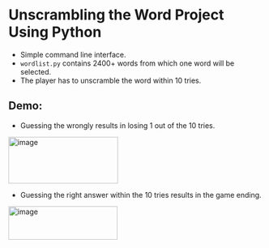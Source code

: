 # Unscrambling the Word Project Using Python
- Simple command line interface.
- `wordlist.py` contains 2400+ words from which one word will be selected.
- The player has to unscramble the word within 10 tries.

## **Demo:**
- Guessing the wrongly results in losing 1 out of the 10 tries.

<img width="216" height="92" alt="image" src="https://github.com/user-attachments/assets/ee4ba6c4-4870-49cf-95d0-769187ad482e" />

- Guessing the right answer within the 10 tries results in the game ending.

<img width="215" height="66" alt="image" src="https://github.com/user-attachments/assets/aa603125-1808-433e-afbe-490359ad0971" />
